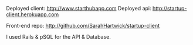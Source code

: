 Deployed client: http://www.starthubapp.com
Deployed api: http://startup-client.herokuapp.com

Front-end repo: http://github.com/SarahHartwick/startup-client

I used Rails & pSQL for the API & Database.
